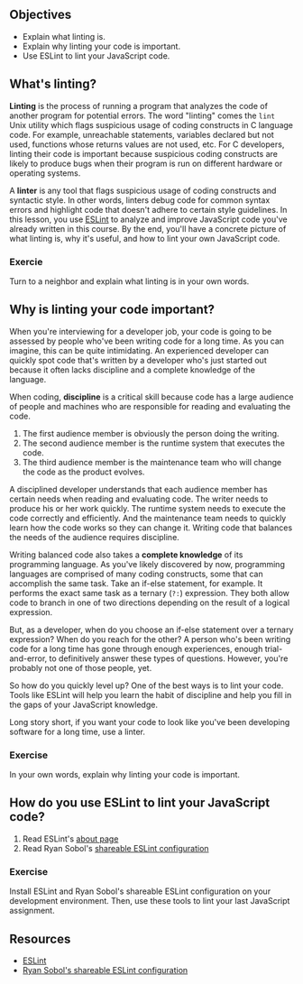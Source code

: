 ## Objectives

- Explain what linting is.
- Explain why linting your code is important.
- Use ESLint to lint your JavaScript code.

## What's linting?

**Linting** is the process of running a program that analyzes the code of another program for potential errors. The word "linting" comes the `lint` Unix utility which flags suspicious usage of coding constructs in C language code. For example, unreachable statements, variables declared but not used, functions whose returns values are not used, etc. For C developers, linting their code is important because suspicious coding constructs are likely to produce bugs when their program is run on different hardware or operating systems.

A **linter** is any tool that flags suspicious usage of coding constructs and syntactic style. In other words, linters debug code for common syntax errors and highlight code that doesn't adhere to certain style guidelines. In this lesson, you use [ESLint][eslint] to analyze and improve JavaScript code you've already written in this course. By the end, you'll have a concrete picture of what linting is, why it's useful, and how to lint your own JavaScript code.

### Exercie

Turn to a neighbor and explain what linting is in your own words.

## Why is linting your code important?

When you're interviewing for a developer job, your code is going to be assessed by people who've been writing code for a long time. As you can imagine, this can be quite intimidating. An experienced developer can quickly spot code that's written by a developer who's just started out because it often lacks discipline and a complete knowledge of the language.

When coding, **discipline** is a critical skill because code has a large audience of people and machines who are responsible for reading and evaluating the code.

1. The first audience member is obviously the person doing the writing.
1. The second audience member is the runtime system that executes the code.
1. The third audience member is the maintenance team who will change the code as the product evolves.

A disciplined developer understands that each audience member has certain needs when reading and evaluating code. The writer needs to produce his or her work quickly. The runtime system needs to execute the code correctly and efficiently. And the maintenance team needs to quickly learn how the code works so they can change it. Writing code that balances the needs of the audience requires discipline.

Writing balanced code also takes a **complete knowledge** of its programming language. As you've likely discovered by now, programming languages are comprised of many coding constructs, some that can accomplish the same task. Take an if-else statement, for example. It performs the exact same task as a ternary (`?:`) expression. They both allow code to branch in one of two directions depending on the result of a logical expression.

But, as a developer, when do you choose an if-else statement over a ternary expression? When do you reach for the other? A person who's been writing code for a long time has gone through enough experiences, enough trial-and-error, to definitively answer these types of questions. However, you're probably not one of those people, yet.

So how do you quickly level up? One of the best ways is to lint your code. Tools like ESLint will help you learn the habit of discipline and help you fill in the gaps of your JavaScript knowledge.

Long story short, if you want your code to look like you've been developing software for a long time, use a linter.

### Exercise

In your own words, explain why linting your code is important.

## How do you use ESLint to lint your JavaScript code?

1. Read ESLint's [about page][eslint-about]
1. Read Ryan Sobol's [shareable ESLint configuration][eslint-config-ryansobol]

### Exercise

Install ESLint and Ryan Sobol's shareable ESLint configuration on your development environment. Then, use these tools to lint your last JavaScript assignment.

## Resources

- [ESLint][eslint]
- [Ryan Sobol's shareable ESLint configuration][eslint-config-ryansobol]

[eslint]: http://eslint.org/
[eslint-about]: http://eslint.org/docs/about/
[eslint-config-ryansobol]: https://github.com/ryansobol/eslint-config-ryansobol
